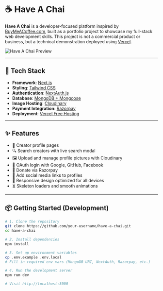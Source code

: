 # ☕ Have A Chai

**Have A Chai** is a developer-focused platform inspired by [BuyMeACoffee.com](https://www.buymeacoffee.com/), built as a portfolio project to showcase my full-stack web development skills. This project is not a commercial product or business, but a technical demonstration deployed using [Vercel](https://vercel.com/).

![Have A Chai Preview](https://res.cloudinary.com/dnhnp8gtw/image/upload/v1745220240/xidy21xxycirmm0gffwa.png)

---

## 🚀 Tech Stack

- **Framework**: [Next.js](https://nextjs.org/)
- **Styling**: [Tailwind CSS](https://tailwindcss.com/)
- **Authentication**: [NextAuth.js](https://next-auth.js.org/)
- **Database**: [MongoDB + Mongoose](https://mongoosejs.com/)
- **Image Hosting**: [Cloudinary](https://cloudinary.com/)
- **Payment Integration**: [Razorpay](https://razorpay.com/)
- **Deployment**: [Vercel Free Hosting](https://vercel.com/)

---

## ✨ Features

- 🎨 Creator profile pages
- 🔍 Search creators with live search modal
- 🖼️ Upload and manage profile pictures with Cloudinary
- 🔐 OAuth login with Google, GitHub, Facebook
- 💸 Donate via Razorpay
- 📎 Add social media links to profiles
- 📱 Responsive design optimized for all devices
- ⏳ Skeleton loaders and smooth animations

---

## 📦 Getting Started (Development)

```bash
# 1. Clone the repository
git clone https://github.com/your-username/have-a-chai.git
cd have-a-chai

# 2. Install dependencies
npm install

# 3. Set up environment variables
cp .env.example .env.local
# Fill in required env vars (MongoDB URI, NextAuth, Razorpay, etc.)

# 4. Run the development server
npm run dev

# Visit http://localhost:3000
